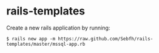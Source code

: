 rails-templates
===============

Create a new rails application by running:
```
$ rails new app -m https://raw.github.com/Sebfh/rails-templates/master/mssql-app.rb
```
